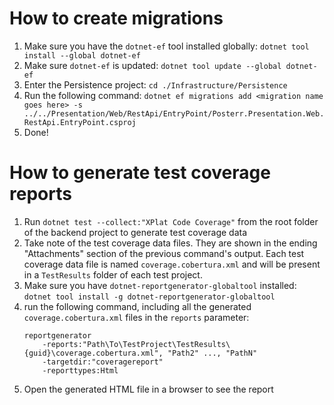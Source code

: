 # How to create migrations

1. Make sure you have the `dotnet-ef` tool installed globally: `dotnet tool install --global dotnet-ef`
2. Make sure `dotnet-ef` is updated: `dotnet tool update --global dotnet-ef`
3. Enter the Persistence project: `cd ./Infrastructure/Persistence`
4. Run the following command: `dotnet ef migrations add <migration name goes here> -s ../../Presentation/Web/RestApi/EntryPoint/Posterr.Presentation.Web.RestApi.EntryPoint.csproj`
5. Done!

# How to generate test coverage reports

1. Run `dotnet test --collect:"XPlat Code Coverage"` from the root folder of the backend project to generate test coverage data
2. Take note of the test coverage data files. They are shown in the ending "Attachments" section of the previous command's output. Each test coverage data file is named `coverage.cobertura.xml` and will be present in a `TestResults` folder of each test project.
3. Make sure you have `dotnet-reportgenerator-globaltool` installed: `dotnet tool install -g dotnet-reportgenerator-globaltool`
4. run the following command, including all the generated `coverage.cobertura.xml` files in the `reports` parameter:
   ```
   reportgenerator
       -reports:"Path\To\TestProject\TestResults\{guid}\coverage.cobertura.xml", "Path2" ..., "PathN"
       -targetdir:"coveragereport"
       -reporttypes:Html
   ```
5. Open the generated HTML file in a browser to see the report
